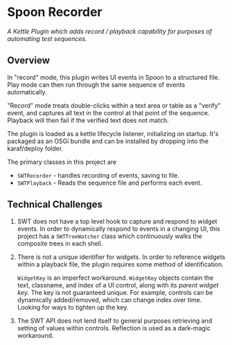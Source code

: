 # Spoon Recorder #
_A Kettle Plugin which adds record / playback capability for purposes
 of automating test sequences._


## Overview ##

In "record" mode, this plugin writes UI events in Spoon to a structured file.  Play mode
can then run through the same sequence of events automatically.

"Record" mode treats double-clicks within a text area or table as a "verify" event, and captures
all text in the control at that point of the sequence.  Playback will then fail if the verified
text does not match.

The plugin is loaded as a kettle lifecycle listener, initializing on startup.  It's packaged as an
OSGi bundle and can be installed by dropping into the karaf/deploy folder.

The primary classes in this project are
  * `SWTRecorder` - handles recording of events, saving to file.
  * `SWTPlayback` - Reads the sequence file and performs each event. 


## Technical Challenges ##

1. SWT does not have a top level hook to capture and respond to widget events.  In order
   to dynamically respond to events in a changing UI, this project has a `SWTTreeWatcher` class
   which continuously walks the composite trees in each shell.
   
2. There is not a unique identifier for widgets.  In order to reference widgets within a
   playback file, the plugin requires some method of identification.
   
   `WidgetKey` is an imperfect workaround.  `WidgetKey` objects contain the text, classname, and index
   of a UI control, along with its _parent widget key_.   The key is not guaranteed unique.  For example, 
   controls can be dynamically added/removed, which can change index over time.  Looking for ways to 
   tighten up the key.
   
3.  The SWT API does not lend itself to general purposes retrieving and setting of values within
    controls.  Reflection is used as a dark-magic workaround.
    
    